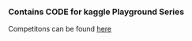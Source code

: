 ### Contains CODE for kaggle Playground Series

Competitons can be found [here](https://kaggle.com/competitions/playground-series-s3e11)


